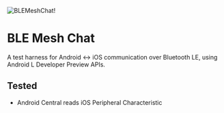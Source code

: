 ![BLEMeshChat!](http://i.imgur.com/d79rzMm.jpg)

# BLE Mesh Chat

A test harness for Android <-> iOS communication over Bluetooth LE, using Android L Developer Preview APIs.

## Tested

+ Android Central reads iOS Peripheral Characteristic